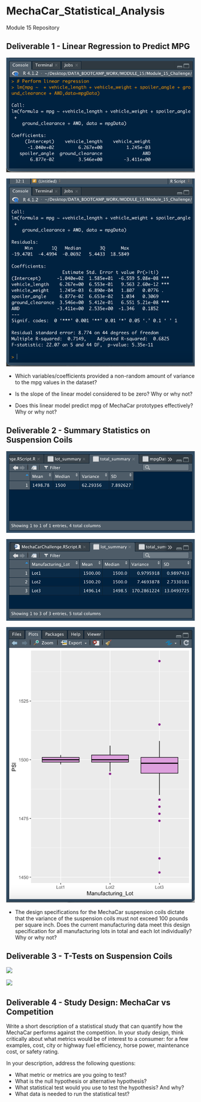 # MechaCar_Statistical_Analysis
Module 15 Repository


## Deliverable 1 - Linear Regression to Predict MPG

![Linear Regression](Resources/images/linear_regression.png)

![Linear Regression Summary Statistics](Resources/images/linear_regression_summary.png)


* Which variables/coefficients provided a non-random amount of variance to the mpg values in the dataset?

* Is the slope of the linear model considered to be zero? Why or why not?

* Does this linear model predict mpg of MechaCar prototypes effectively? Why or why not?


## Deliverable 2 - Summary Statistics on Suspension Coils

![PSI Total Summary](Resources/images/psi_total_summary.png)

![PSI Lot Summary](Resources/images/psi_lot_summary.png)

![PSI Lot Distribution](Resources/images/psi_lot_distribution.png)



* The design specifications for the MechaCar suspension coils dictate that the variance of the suspension coils must not exceed 100 pounds per square inch. Does the current manufacturing data meet this design specification for all manufacturing lots in total and each lot individually? Why or why not?


## Deliverable 3 - T-Tests on Suspension Coils

![](Resources/images/.png)

![](Resources/images/.png)


## Deliverable 4 - Study Design: MechaCar vs Competition

Write a short description of a statistical study that can quantify how the MechaCar performs against the competition. In your study design, think critically about what metrics would be of interest to a consumer: for a few examples, cost, city or highway fuel efficiency, horse power, maintenance cost, or safety rating.

In your description, address the following questions:

* What metric or metrics are you going to test?
* What is the null hypothesis or alternative hypothesis?
* What statistical test would you use to test the hypothesis? And why?
* What data is needed to run the statistical test?
